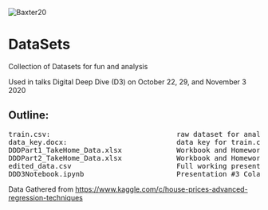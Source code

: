 ![Baxter20](https://user-images.githubusercontent.com/72619946/98709813-7c012780-2348-11eb-8d10-abfe7f8b3d07.jpg)
# DataSets
Collection of Datasets for fun and analysis

Used in talks Digital Deep Dive (D3) on October 22, 29, and November 3 2020

## Outline:

<pre class="tab1">train.csv:                              raw dataset for analysis
data_key.docx:                          data key for train.csv including info about features
DDDPart1_TakeHome_Data.xlsx             Workbook and Homework from DDD Presentation #1
DDDPart2_TakeHome_Data.xlsx             Workbook and Homework from DDD Presentation #2
edited_data.csv                         Full working presentation dataset with intermediate steps
DDD3Notebook.ipynb                      Presentation #3 Colab notebook hook, can be downloaded and used in a notebook editor</pre>

Data Gathered from https://www.kaggle.com/c/house-prices-advanced-regression-techniques
